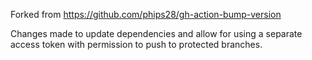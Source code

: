 Forked from https://github.com/phips28/gh-action-bump-version

Changes made to update dependencies and allow for using a separate access token with permission
to push to protected branches.